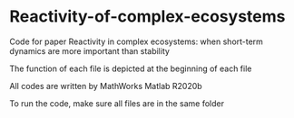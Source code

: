 # Reactivity-of-complex-ecosystems
Code for paper Reactivity in complex ecosystems: when short-term dynamics are more important than stability

The function of each file is depicted at the beginning of each file

All codes are written by MathWorks Matlab R2020b

To run the code, make sure all files are in the same folder
